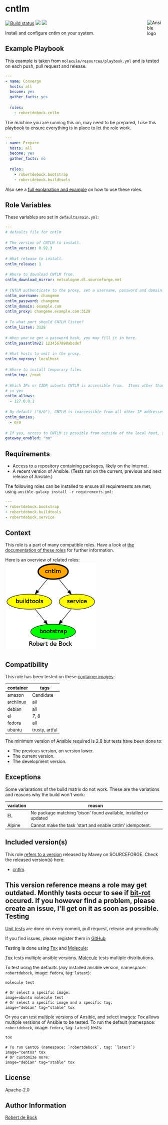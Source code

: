 cntlm
=========

<img src="https://docs.ansible.com/ansible-tower/3.2.4/html_ja/installandreference/_static/images/logo_invert.png" width="10%" height="10%" alt="Ansible logo" align="right"/>
<a href="https://travis-ci.org/robertdebock/ansible-role-cntlm"> <img src="https://travis-ci.org/robertdebock/ansible-role-cntlm.svg?branch=master" alt="Build status"/></a> <img src="https://img.shields.io/ansible/role/d/25457"/> <img src="https://img.shields.io/ansible/quality/25457"/>

Install and configure cntlm on your system.

Example Playbook
----------------

This example is taken from `molecule/resources/playbook.yml` and is tested on each push, pull request and release.
```yaml
---
- name: Converge
  hosts: all
  become: yes
  gather_facts: yes

  roles:
    - robertdebock.cntlm
```

The machine you are running this on, may need to be prepared, I use this playbook to ensure everything is in place to let the role work.
```yaml
---
- name: Prepare
  hosts: all
  become: yes
  gather_facts: no

  roles:
    - robertdebock.bootstrap
    - robertdebock.buildtools
```


Also see a [full explanation and example](https://robertdebock.nl/how-to-use-these-roles.html) on how to use these roles.

Role Variables
--------------

These variables are set in `defaults/main.yml`:
```yaml
---
# defaults file for cntlm

# The version of CNTLM to install.
cntlm_version: 0.92.3

# What release to install.
cntlm_release: 1

# Where to download CNTLM from.
cntlm_download_mirror: netcologne.dl.sourceforge.net

# CNTLM authenticate to the proxy, set a username, password and domain.
cntlm_username: changeme
cntlm_password: changeme
cntlm_domain: example.com
cntlm_proxy: changeme.example.com:3128

# To what port should CNTLM listen?
cntlm_listen: 3128

# When you've got a password hash, you may fill it in here.
cntlm_passntlmv2: 1234567890abcdef

# What hosts to omit in the proxy.
cntlm_noproxy: localhost

# Where to install temporary files
cntlm_tmp: /root

# Which IPs or CIDR subnets CNTLM is accessible from.  Items other than 127.0.0.1 are only effective if gateway_enabled
# is yes
cntlm_allows:
  - 127.0.0.1

# By default ("0/0"), CNTLM is inaccessible from all other IP addresses.
cntlm_denies:
  - 0/0

# If yes, access to CNTLM is possible from outside of the local host, subject to cntlm_allows and cntlm_denies:
gateway_enabled: "no"
```

Requirements
------------

- Access to a repository containing packages, likely on the internet.
- A recent version of Ansible. (Tests run on the current, previous and next release of Ansible.)

The following roles can be installed to ensure all requirements are met, using `ansible-galaxy install -r requirements.yml`:

```yaml
---
- robertdebock.bootstrap
- robertdebock.buildtools
- robertdebock.service

```

Context
-------

This role is a part of many compatible roles. Have a look at [the documentation of these roles](https://robertdebock.nl/) for further information.

Here is an overview of related roles:
![dependencies](https://raw.githubusercontent.com/robertdebock/drawings/artifacts/cntlm.png "Dependency")


Compatibility
-------------

This role has been tested on these [container images](https://hub.docker.com/):

|container|tags|
|---------|----|
|amazon|Candidate|
|archlinux|all|
|debian|all|
|el|7, 8|
|fedora|all|
|ubuntu|trusty, artful|

The minimum version of Ansible required is 2.8 but tests have been done to:

- The previous version, on version lower.
- The current version.
- The development version.

Exceptions
----------

Some variarations of the build matrix do not work. These are the variations and reasons why the build won't work:

| variation                 | reason                 |
|---------------------------|------------------------|
| EL | No package matching 'bison' found available, installed or updated |
| Alpine | Cannot make the task 'start and enable cntlm' idempotent. |

Included version(s)
-------------------

This role [refers to a version](https://github.com/robertdebock/ansible-role-cntlm/blob/master/defaults/main.yml) released by Mavey on SOURCEFORGE. Check the released version(s) here:
- [cntlm](https://sourceforge.net/projects/cntlm/files/).

This version reference means a role may get outdated. Monthly tests occur to see if [bit-rot](https://en.wikipedia.org/wiki/Software_rot) occured. If you however find a problem, please create an issue, I'll get on it as soon as possible.
Testing
-------

[Unit tests](https://travis-ci.org/robertdebock/ansible-role-cntlm) are done on every commit, pull request, release and periodically.

If you find issues, please register them in [GitHub](https://github.com/robertdebock/ansible-role-cntlm/issues)

Testing is done using [Tox](https://tox.readthedocs.io/en/latest/) and [Molecule](https://github.com/ansible/molecule):

[Tox](https://tox.readthedocs.io/en/latest/) tests multiple ansible versions.
[Molecule](https://github.com/ansible/molecule) tests multiple distributions.

To test using the defaults (any installed ansible version, namespace: `robertdebock`, image: `fedora`, tag: `latest`):

```
molecule test

# Or select a specific image:
image=ubuntu molecule test
# Or select a specific image and a specific tag:
image="debian" tag="stable" tox
```

Or you can test multiple versions of Ansible, and select images:
Tox allows multiple versions of Ansible to be tested. To run the default (namespace: `robertdebock`, image: `fedora`, tag: `latest`) tests:

```
tox

# To run CentOS (namespace: `robertdebock`, tag: `latest`)
image="centos" tox
# Or customize more:
image="debian" tag="stable" tox
```

License
-------

Apache-2.0


Author Information
------------------

[Robert de Bock](https://robertdebock.nl/)
